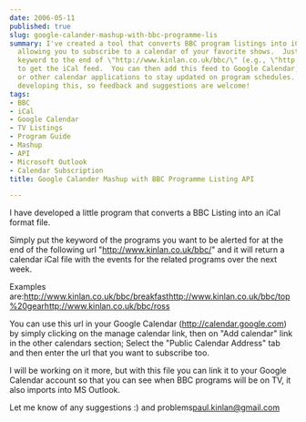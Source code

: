 ```yaml
---
date: 2006-05-11
published: true
slug: google-calander-mashup-with-bbc-programme-lis
summary: I've created a tool that converts BBC program listings into iCal format,
  allowing you to subscribe to a calendar of your favorite shows.  Just add the program
  keyword to the end of \"http://www.kinlan.co.uk/bbc/\" (e.g., \"http://www.kinlan.co.uk/bbc/breakfast\")
  to get the iCal feed.  You can then add this feed to Google Calendar, MS Outlook,
  or other calendar applications to stay updated on program schedules.  I'm still
  developing this, so feedback and suggestions are welcome!
tags:
- BBC
- iCal
- Google Calendar
- TV Listings
- Program Guide
- Mashup
- API
- Microsoft Outlook
- Calendar Subscription
title: Google Calander Mashup with BBC Programme Listing API

---
```

I have developed a little program that converts a BBC Listing into an iCal format file.<p />Simply put the keyword of the programs you want to be alerted for at the end of the following url "http://www.kinlan.co.uk/bbc/" and it will return a calendar iCal file with the events for the related programs over the next week.<p />Examples are:<a href="http://www.kinlan.co.uk/bbc/breakfast">http://www.kinlan.co.uk/bbc/breakfast</a><a href="http://www.kinlan.co.uk/bbc/top%20gear">http://www.kinlan.co.uk/bbc/top%20gear</a><a href="http://www.kinlan.co.uk/bbc/ross">http://www.kinlan.co.uk/bbc/ross</a><p />You can use this url in your Google Calendar (<a href="http://calendar.google.com">http://calendar.google.com</a>) by simply clicking on the manage calendar link, then on "Add calendar" link in the other calendars section; Select the "<a>Public Calendar Address</a>" tab and then enter the url that you want to subscribe too.<p />I will be working on it more, but with this file you can link it to your Google Calendar account so that you can see when BBC programs will be on TV, it also imports into MS Outlook.<p />Let me know of any suggestions :) and problems<a href="mailto:paul.kinlan@gmail.com">paul.kinlan@gmail.com</a><p />


